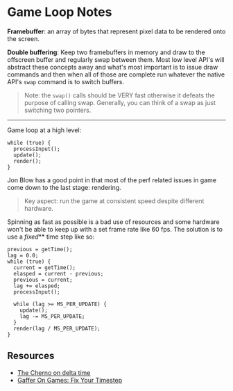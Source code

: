 # Game Loop Notes

**Framebuffer**: an array of bytes that represent pixel data to be rendered onto
the screen. 

**Double buffering**: Keep two framebuffers in memory and draw to the offscreen
buffer and regularly swap between them. Most low level API's will abstract these
concepts away and what's most important is to issue draw commands and then when
all of those are complete run whatever the native API's `swap` command is to
switch buffers.  

> Note: the `swap()` calls should be VERY fast otherwise it defeats the purpose
> of calling swap. Generally, you can think of a swap as just switching two
> pointers.

---

Game loop at a high level:

```
while (true) {
  processInput();
  update();
  render();
}
```

Jon Blow has a good point in that most of the perf related issues in game come
down to the last stage: rendering.

> Key aspect: run the game at consistent speed despite different hardware.

Spinning as fast as possible is a bad use of resources and some hardware won't
be able to keep up with a set frame rate like 60 fps. The solution is to use a
*fixed*** time step like so:

```
previous = getTime();
lag = 0.0;
while (true) {
  current = getTime();
  elasped = current - previous;
  previous = current;
  lag += elasped;
  processInput();

  while (lag >= MS_PER_UPDATE) {
    update();
    lag -= MS_PER_UPDATE;
  }
  render(lag / MS_PER_UPDATE);
}
```

## Resources

* [The Cherno on delta time](https://www.youtube.com/watch?v=pctGOMDW-HQ&t=633s)
* [Gaffer On Games: Fix Your Timestep](http://vodacek.zvb.cz/archiv/681.html)
